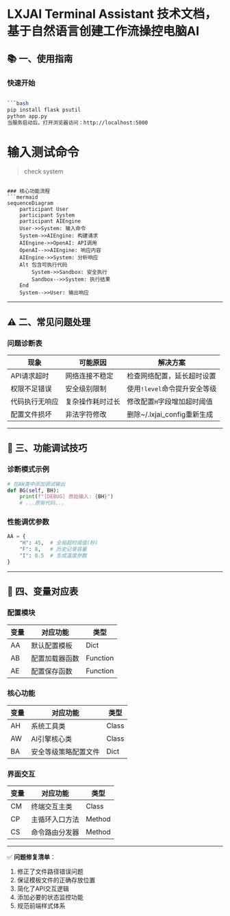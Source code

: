 # LXJAI Terminal Assistant 技术文档，基于自然语言创建工作流操控电脑AI

## 📚 一、使用指南

### 快速开始
```bash

```bash
pip install flask psutil
python app.py
当服务启动后，打开浏览器访问：http://localhost:5000
```

# 输入测试命令
> check system
```

### 核心功能流程
```mermaid
sequenceDiagram
    participant User
    participant System
    participant AIEngine
    User->>System: 输入命令
    System->>AIEngine: 构建请求
    AIEngine->>OpenAI: API调用
    OpenAI-->>AIEngine: 响应内容
    AIEngine->>System: 分析响应
    Alt 包含可执行代码
        System->>Sandbox: 安全执行
        Sandbox-->>System: 执行结果
    End
    System-->>User: 输出响应
```

---

## ⚠ 二、常见问题处理

### 问题诊断表

| 现象                  | 可能原因                | 解决方案                     |
|-----------------------|-----------------------|----------------------------|
| API请求超时           | 网络连接不稳定          | 检查网络配置，延长超时设置       |
| 权限不足错误          | 安全级别限制            | 使用`!level`命令提升安全等级    |
| 代码执行无响应        | 复杂操作耗时过长        | 修改配置`H`字段增加超时阈值     |
| 配置文件损坏          | 非法字符修改           | 删除~/.lxjai_config重新生成    |

---

## 🔧 三、功能调试技巧

### 诊断模式示例
```python
# 在AW类中添加调试输出
def BG(self, BH):
    print(f"[DEBUG] 原始输入: {BH}") 
    # ...原有代码...
```

### 性能调优参数
```python
AA = {
    "H": 45,  # 全局超时阈值(秒)
    "F": 8,   # 历史记录容量
    "I": 0.5  # 生成温度参数
}
```

---

## 📖 四、变量对应表

### 配置模块
| 变量 | 对应功能                 | 类型     |
|------|-------------------------|---------|
| AA   | 默认配置模板             | Dict    |
| AB   | 配置加载器函数           | Function|
| AE   | 配置保存函数             | Function|

### 核心功能
| 变量 | 对应功能                 | 类型     |
|------|-------------------------|---------|
| AH   | 系统工具类               | Class   |
| AW   | AI引擎核心类             | Class   |
| BA   | 安全等级策略配置文件      | Dict    |

### 界面交互
| 变量 | 对应功能                 | 类型     |
|------|-------------------------|---------|
| CM   | 终端交互主类             | Class   |
| CP   | 主循环入口方法           | Method  |
| CS   | 命令路由分发器           | Method  |

---
✅ **问题修复清单**：
1. 修正了文件路径错误问题
2. 保证模板文件的正确存放位置
3. 简化了API交互逻辑
4. 添加必要的状态监控功能
5. 规范前端样式体系
